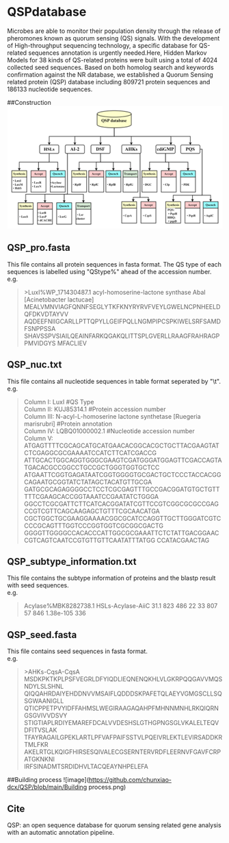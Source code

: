 # QSPdatabase  
Microbes are able to monitor their population density through the release of pheromones known as quorum sensing (QS) signals. With the development of High-throughput sequencing technology, a specific database for QS-related sequences annotation is urgently needed.Here, Hidden Markov Models for 38 kinds of QS-related proteins were built using a total of 4024 collected seed sequences. Based on both homolog search and keywords confirmation against the NR database, we established a Quorum Sensing related protein (QSP) database including 809721 protein sequences and 186133 nucleotide sequences.  

##Construction
![image](https://github.com/chunxiao-dcx/QSP/blob/main/GSP.png)
## QSP_pro.fasta  
This file contains all protein sequences in fasta format. The QS type of each sequences is labelled using "QStype%" ahead of the accession number.  
e.g.
>&gt;LuxI%WP_171430487.1 acyl-homoserine-lactone synthase AbaI [Acinetobacter lactucae]  
MEALVMNVIAGFQNNFSEGLYTKFKNYRYRVFVEYLGWELNCPNHEELDQFDKVDTAYVV
AQDEEFNIIGCARLLPTTQPYLLGEIFPQLLNGMPIPCSPKIWELSRFSAMDFSNPPSSA
SHAVSSPVSIAILQEAINFARKQGAKQLITTSPLGVERLLRAAGFRAHRAGPPMVIDGYS
MFACLIEV

## QSP_nuc.txt  
This file contains all nucleotide sequences in table format seperated by "\t".  
e.g.
>Column I: LuxI #QS Type  
Column II: KUJ85314.1 #Protein accession number  
Column III: N-acyl-L-homoserine lactone synthetase [Ruegeria marisrubri] #Protein annotation  
Column IV: LQBQ01000002.1 #Nucleotide accession number  
Column V: ATGAGTTTTCGCAGCATGCATGAACACGGCACGCTGCTTACGAAGTATCTCGAGGCGCGAAAATCCATCTTCATCGACCG
ATTGCACTGGCAGGTGGGCGAAGTCGATGGGATGGAGTTCGACCAGTATGACACGCCGGCCTGCCGCTGGGTGGTGCTCC
ATGAATTCGGTGAGATAATCGGTGGGGTGCGACTGCTCCCTACCACGGCAGAATGCGGTATCTATAGCTACATGTTGCGA
GATGCGCAGAGGGGCCTCCTCGCGAGTTTGCCGACGGATGTGCTGTTTTTCGAAGCACCGGTAAATCCGAATATCTGGGA
GGCCTCGCGATTCTTCATCACGGATATCGTTCCGTCGGCGCGCCGAGCCGTCGTTCAGCAAGAGCTGTTTCGCAACATGA
CGCTGGCTGCGAAGGAAAACGGCGCATCCAGGTTGCTTGGGATCGTCCCCGCAGTTTGGTCCCGGTGGTCGCGGCGACTG
GGGGTTGGGGCCACACCCATTGGCGCGAAATTCTCTATTGACGGAACCGTCAGTCAATCCGTGTTGTTCAATATTTATGG
CCATACGAACTAG

## QSP_subtype_information.txt  
This file contains the subtype information of proteins and the blastp result with seed sequences.  
e.g.
>Acylase%MBK8282738.1	HSLs-Acylase-AiiC	31.1	823	486	22	33	807	57	846	1.38e-105	336

## QSP_seed.fasta  
This file contains seed sequences in fasta format.  
e.g.
>&gt;AHKs-CqsA-CqsA  
MSDKPKTKPLPSFVEGRLDFYIQDLIEQNENQKHLVLGKRPQQGAVVMQSNDYLSLSHNL
QIQQAHRDAIYEHDDNVVMSAIFLQDDDSKPAFETQLAEYVGMGSCLLSQSGWAANIGLL
QTICPPETPVYIDFFAHMSLWEGIRAAGAQAHPFMHNNMNHLRKQIQRNGSGVIVVDSVY
STIGTIAPLRDIYEMAREFDCALVVDESHSLGTHGPNGSGLVKALELTEQVDFITVSLAK
TFAYRAGAILGPEKLARTLPFVAFPAIFSSTVLPQEIVRLEKTLEVIRSADDKRTMLFKR
AKELRTGLKQIGFHIRSESQIVALECGSERNTERVRDFLEERNVFGAVFCRPATGKNKNI  
IRFSINADMTSRDIDHVLTACQEAYNHPELEFA

##Building process
![image](https://github.com/chunxiao-dcx/QSP/blob/main/Building process.png)
## Cite  
QSP: an open sequence database for quorum sensing related gene analysis with an automatic annotation pipeline.  